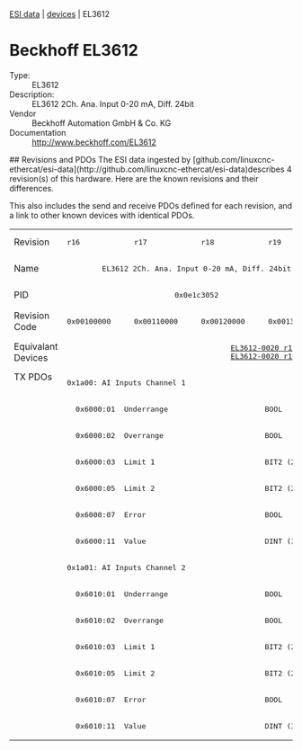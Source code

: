 <div class="nav"><a href="/esi-data">ESI data</a> | <a href="/esi-data/devices">devices</a> | EL3612</div>

#  Beckhoff EL3612

<dl>
  <dt>Type:</dt><dd>EL3612</dd>
  <dt>Description:</dt><dd>EL3612 2Ch. Ana. Input 0-20 mA, Diff. 24bit</dd>
  <dt>Vendor</dt><dd>Beckhoff Automation GmbH & Co. KG</dd>
  <dt>Documentation</dt><dd><a href="http://www.beckhoff.com/EL3612">http://www.beckhoff.com/EL3612</a></dd>
</dl>
## Revisions and PDOs
The ESI data ingested by [github.com/linuxcnc-ethercat/esi-data](http://github.com/linuxcnc-ethercat/esi-data)describes 4 revision(s) of this hardware.  Here are the known revisions and their differences.

This also includes the send and receive PDOs defined for each revision, and a link to other known devices with identical PDOs.

<table>
<tr >
<td class="first">Revision</td>
<td ><pre>r16</pre></td>
<td ><pre>r17</pre></td>
<td ><pre>r18</pre></td>
<td ><pre>r19</pre></td>
</tr>
<tr >
<td class="first">Name</td>
<td  colspan=4 align="center"><pre>EL3612 2Ch. Ana. Input 0-20 mA, Diff. 24bit</pre></td>
</tr>
<tr >
<td class="first">PID</td>
<td  colspan=4 align="center"><pre>0x0e1c3052</pre></td>
</tr>
<tr >
<td class="first">Revision Code</td>
<td ><pre>0x00100000</pre></td>
<td ><pre>0x00110000</pre></td>
<td ><pre>0x00120000</pre></td>
<td ><pre>0x00130000</pre></td>
</tr>
<tr >
<td class="first">Equivalant Devices</td>
<td  colspan=2 align="center"></td>
<td  colspan=2 align="center"><pre><a href="EL3612-0020">EL3612-0020 r18</a><br/><a href="EL3612-0020">EL3612-0020 r19</a></pre></td>
</tr>
<tr class="txpdo pdosection">
<td class="first" rowspan=14 valign=top>TX PDOs</td>
<td colspan=4 align="left"><pre>0x1a00: AI Inputs Channel 1</pre></td>
<td></td>
</tr>
<tr class="txpdo">
<td  colspan=4 align="left"><pre>  0x6000:01  Underrange                      BOOL</pre></td>
</tr>
<tr class="txpdo">
<td  colspan=4 align="left"><pre>  0x6000:02  Overrange                       BOOL</pre></td>
</tr>
<tr class="txpdo">
<td  colspan=4 align="left"><pre>  0x6000:03  Limit 1                         BIT2 (2 bits)</pre></td>
</tr>
<tr class="txpdo">
<td  colspan=4 align="left"><pre>  0x6000:05  Limit 2                         BIT2 (2 bits)</pre></td>
</tr>
<tr class="txpdo">
<td  colspan=4 align="left"><pre>  0x6000:07  Error                           BOOL</pre></td>
</tr>
<tr class="txpdo">
<td  colspan=4 align="left"><pre>  0x6000:11  Value                           DINT (32 bits)</pre></td>
</tr>
<tr class="txpdo pdosection">
<td  colspan=4 align="left"><pre>0x1a01: AI Inputs Channel 2</pre></td>
</tr>
<tr class="txpdo">
<td  colspan=4 align="left"><pre>  0x6010:01  Underrange                      BOOL</pre></td>
</tr>
<tr class="txpdo">
<td  colspan=4 align="left"><pre>  0x6010:02  Overrange                       BOOL</pre></td>
</tr>
<tr class="txpdo">
<td  colspan=4 align="left"><pre>  0x6010:03  Limit 1                         BIT2 (2 bits)</pre></td>
</tr>
<tr class="txpdo">
<td  colspan=4 align="left"><pre>  0x6010:05  Limit 2                         BIT2 (2 bits)</pre></td>
</tr>
<tr class="txpdo">
<td  colspan=4 align="left"><pre>  0x6010:07  Error                           BOOL</pre></td>
</tr>
<tr class="txpdo">
<td  colspan=4 align="left"><pre>  0x6010:11  Value                           DINT (32 bits)</pre></td>
</tr>
</table>
